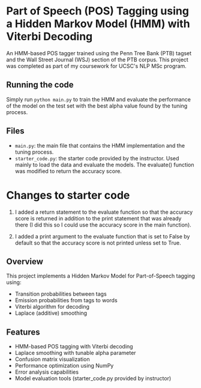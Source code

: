 # Part of Speech (POS) Tagging using a Hidden Markov Model (HMM) with Viterbi Decoding

An HMM-based POS tagger trained using the Penn Tree Bank (PTB) tagset and the Wall Street Journal (WSJ) section of the PTB corpus. This project was completed as part of my coursework for UCSC's NLP MSc program.

## Running the code

Simply run `python main.py` to train the HMM and evaluate the performance of the model on the test set with the best alpha value found by the tuning process.

## Files

- `main.py`: the main file that contains the HMM implementation and the tuning process.
- `starter_code.py`: the starter code provided by the instructor. Used mainly to load the data and evaluate the models. The evaluate() function was modified to return the accuracy score.

# Changes to starter code

1. I added a return statement to the evaluate function so that the accuracy score is returned in addition to the print statement that was already there (I did this so I could use the accuracy score in the main function).

2. I added a print argument to the evaluate function that is set to False by default so that the accuracy score is not printed unless set to True.

## Overview

This project implements a Hidden Markov Model for Part-of-Speech tagging using:
- Transition probabilities between tags
- Emission probabilities from tags to words
- Viterbi algorithm for decoding
- Laplace (additive) smoothing

## Features

- HMM-based POS tagging with Viterbi decoding
- Laplace smoothing with tunable alpha parameter
- Confusion matrix visualization
- Performance optimization using NumPy
- Error analysis capabilities
- Model evaluation tools (starter_code.py provided by instructor)
